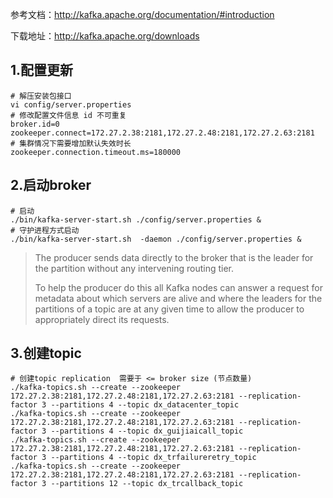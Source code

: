 参考文档：http://kafka.apache.org/documentation/#introduction

下载地址：http://kafka.apache.org/downloads

## 1.配置更新

```shell
# 解压安装包接口
vi config/server.properties 
# 修改配置文件信息 id 不可重复
broker.id=0
zookeeper.connect=172.27.2.38:2181,172.27.2.48:2181,172.27.2.63:2181
# 集群情况下需要增加默认失效时长
zookeeper.connection.timeout.ms=180000
```

## 2.启动broker

```shell
# 启动
./bin/kafka-server-start.sh ./config/server.properties &
# 守护进程方式启动
./bin/kafka-server-start.sh  -daemon ./config/server.properties &
```

> The producer sends data directly to the broker that is the leader for the partition without any intervening routing tier. 
>
> To help the producer do this all Kafka nodes can answer a request for metadata about which servers are alive and where the leaders for the partitions of a topic are at any given time to allow the producer to appropriately direct its requests.

## 3.创建topic

```shell
# 创建topic replication  需要于 <= broker size (节点数量)
./kafka-topics.sh --create --zookeeper 172.27.2.38:2181,172.27.2.48:2181,172.27.2.63:2181 --replication-factor 3 --partitions 4 --topic dx_datacenter_topic
./kafka-topics.sh --create --zookeeper 172.27.2.38:2181,172.27.2.48:2181,172.27.2.63:2181 --replication-factor 3 --partitions 4 --topic dx_guijiaicall_topic
./kafka-topics.sh --create --zookeeper 172.27.2.38:2181,172.27.2.48:2181,172.27.2.63:2181 --replication-factor 3 --partitions 4 --topic dx_trfailureretry_topic
./kafka-topics.sh --create --zookeeper 172.27.2.38:2181,172.27.2.48:2181,172.27.2.63:2181 --replication-factor 3 --partitions 12 --topic dx_trcallback_topic
```
